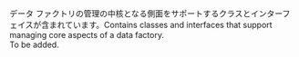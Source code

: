 <Namespace Name="Microsoft.Azure.Management.DataFactories.Core">
  <Docs>
    <summary><span data-ttu-id="54615-101">データ ファクトリの管理の中核となる側面をサポートするクラスとインターフェイスが含まれています。</span><span class="sxs-lookup"><span data-stu-id="54615-101">Contains classes and interfaces that support managing core aspects of a data factory.</span></span></summary> 
    <remarks>To be added.</remarks>
  </Docs>
</Namespace>
